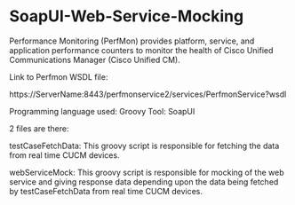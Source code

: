# SoapUI-Web-Service-Mocking

Performance Monitoring (PerfMon) provides platform, service, and application performance counters to monitor the health of Cisco Unified Communications Manager (Cisco Unified CM).

Link to Perfmon WSDL file:

https://ServerName:8443/perfmonservice2/services/PerfmonService?wsdl

Programming language used: Groovy
Tool: SoapUI

2 files are there:

testCaseFetchData: This groovy script is responsible for fetching the data from real time CUCM devices.

webServiceMock: This groovy script is responsible for mocking of the web service and giving response data depending upon the data being fetched by testCaseFetchData from real time CUCM devices.
